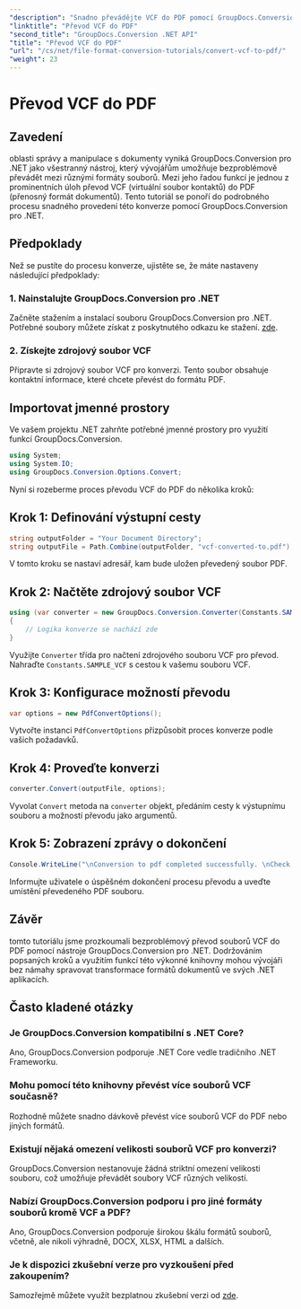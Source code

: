```yaml
---
"description": "Snadno převádějte VCF do PDF pomocí GroupDocs.Conversion pro .NET. Zjednodušte si správu dokumentů s tímto intuitivním řešením."
"linktitle": "Převod VCF do PDF"
"second_title": "GroupDocs.Conversion .NET API"
"title": "Převod VCF do PDF"
"url": "/cs/net/file-format-conversion-tutorials/convert-vcf-to-pdf/"
"weight": 23
---
```


# Převod VCF do PDF

## Zavedení
oblasti správy a manipulace s dokumenty vyniká GroupDocs.Conversion pro .NET jako všestranný nástroj, který vývojářům umožňuje bezproblémově převádět mezi různými formáty souborů. Mezi jeho řadou funkcí je jednou z prominentních úloh převod VCF (virtuální soubor kontaktů) do PDF (přenosný formát dokumentů). Tento tutoriál se ponoří do podrobného procesu snadného provedení této konverze pomocí GroupDocs.Conversion pro .NET.
## Předpoklady
Než se pustíte do procesu konverze, ujistěte se, že máte nastaveny následující předpoklady:
### 1. Nainstalujte GroupDocs.Conversion pro .NET
Začněte stažením a instalací souboru GroupDocs.Conversion pro .NET. Potřebné soubory můžete získat z poskytnutého odkazu ke stažení. [zde](https://releases.groupdocs.com/conversion/net/).
### 2. Získejte zdrojový soubor VCF
Připravte si zdrojový soubor VCF pro konverzi. Tento soubor obsahuje kontaktní informace, které chcete převést do formátu PDF.

## Importovat jmenné prostory
Ve vašem projektu .NET zahrňte potřebné jmenné prostory pro využití funkcí GroupDocs.Conversion.

```csharp
using System;
using System.IO;
using GroupDocs.Conversion.Options.Convert;
```

Nyní si rozeberme proces převodu VCF do PDF do několika kroků:
## Krok 1: Definování výstupní cesty
```csharp
string outputFolder = "Your Document Directory";
string outputFile = Path.Combine(outputFolder, "vcf-converted-to.pdf");
```
V tomto kroku se nastaví adresář, kam bude uložen převedený soubor PDF.
## Krok 2: Načtěte zdrojový soubor VCF
```csharp
using (var converter = new GroupDocs.Conversion.Converter(Constants.SAMPLE_VCF))
{
    // Logika konverze se nachází zde
}
```
Využijte `Converter` třída pro načtení zdrojového souboru VCF pro převod. Nahraďte `Constants.SAMPLE_VCF` s cestou k vašemu souboru VCF.
## Krok 3: Konfigurace možností převodu
```csharp
var options = new PdfConvertOptions();
```
Vytvořte instanci `PdfConvertOptions` přizpůsobit proces konverze podle vašich požadavků.
## Krok 4: Proveďte konverzi
```csharp
converter.Convert(outputFile, options);
```
Vyvolat `Convert` metoda na `converter` objekt, předáním cesty k výstupnímu souboru a možností převodu jako argumentů.
## Krok 5: Zobrazení zprávy o dokončení
```csharp
Console.WriteLine("\nConversion to pdf completed successfully. \nCheck output in {0}", outputFolder);
```
Informujte uživatele o úspěšném dokončení procesu převodu a uveďte umístění převedeného PDF souboru.

## Závěr
tomto tutoriálu jsme prozkoumali bezproblémový převod souborů VCF do PDF pomocí nástroje GroupDocs.Conversion pro .NET. Dodržováním popsaných kroků a využitím funkcí této výkonné knihovny mohou vývojáři bez námahy spravovat transformace formátů dokumentů ve svých .NET aplikacích.
## Často kladené otázky
### Je GroupDocs.Conversion kompatibilní s .NET Core?
Ano, GroupDocs.Conversion podporuje .NET Core vedle tradičního .NET Frameworku.
### Mohu pomocí této knihovny převést více souborů VCF současně?
Rozhodně můžete snadno dávkově převést více souborů VCF do PDF nebo jiných formátů.
### Existují nějaká omezení velikosti souborů VCF pro konverzi?
GroupDocs.Conversion nestanovuje žádná striktní omezení velikosti souboru, což umožňuje převádět soubory VCF různých velikostí.
### Nabízí GroupDocs.Conversion podporu i pro jiné formáty souborů kromě VCF a PDF?
Ano, GroupDocs.Conversion podporuje širokou škálu formátů souborů, včetně, ale nikoli výhradně, DOCX, XLSX, HTML a dalších.
### Je k dispozici zkušební verze pro vyzkoušení před zakoupením?
Samozřejmě můžete využít bezplatnou zkušební verzi od [zde](https://releases.groupdocs.com/).